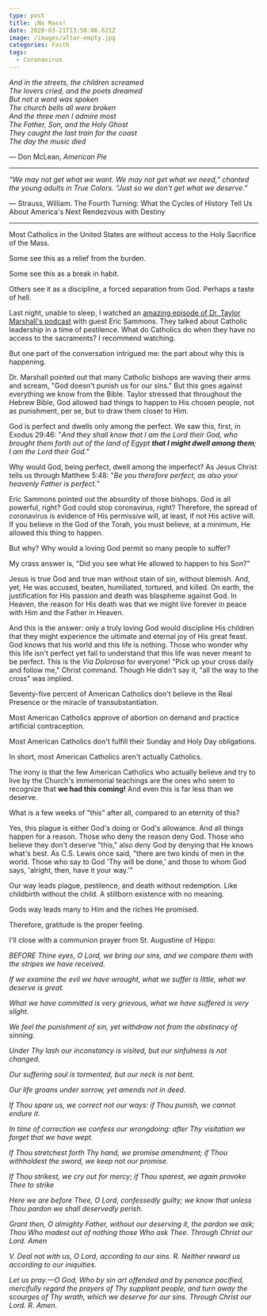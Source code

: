 ```yaml
---
type: post
title: ¡No Mass!
date: 2020-03-21T13:58:06.621Z
image: /images/altar-empty.jpg
categories: Faith
tags:
  - Coronavirus
---
```

*And in the streets, the children screamed*\
*The lovers cried, and the poets dreamed*\
*But not a word was spoken*\
*The church bells all were broken*\
*And the three men I admire most*\
*The Father, Son, and the Holy Ghost*\
*They caught the last train for the coast*\
*The day the music died*

— Don McLean, *American Pie*

- - -

*“We may not get what we want. We may not get what we need,” chanted the young adults in True Colors. “Just so we don't get what we deserve.”*

— Strauss, William. The Fourth Turning: What the Cycles of History Tell Us About America's Next Rendezvous with Destiny

- - -

Most Catholics in the United States are without access to the Holy Sacrifice of the Mass. 

Some see this as a relief from the burden. 

Some see this as a break in habit. 

Others see it as a discipline, a forced separation from God. Perhaps a taste of hell.

Last night, unable to sleep, I watched an [amazing episode of Dr. Taylor Marshall's podcast](https://youtu.be/ek3wtF_3czg) with guest Eric Sammons. They talked about Catholic leadership in a time of pestilence. What do Catholics do when they have no access to the sacraments? I recommend watching. 

But one part of the conversation intrigued me: the part about why this is happening. 

Dr. Marshall pointed out that many Catholic bishops are waving their arms and scream, "God doesn't punish us for our sins." But this goes against everything we know from the Bible. Taylor stressed that throughout the Hebrew Bible, God allowed bad things to happen to His chosen people, not as punishment, per se, but to draw them closer to Him. 

God is perfect and dwells only among the perfect. We saw this, first, in Exodus 29:46: "*And they shall know that I am the Lord their God, who brought them forth out of the land of Egypt **that I might dwell among them**; I am the Lord their God."*

Why would God, being perfect, dwell among the imperfect? As Jesus Christ tells us through Matthew 5:48: "*Be you therefore perfect, as also your heavenly Father is perfect.*"

Eric Sammons pointed out the absurdity of those bishops. God is all powerful, right? God could stop coronavirus, right? Therefore, the spread of coronavirus is evidence of His permissive will, at least, if not His active will. If you believe in the God of the Torah, you must believe, at a minimum, He allowed this thing to happen. 

But why? Why would a loving God permit so many people to suffer? 

My crass answer is, "Did you see what He allowed to happen to his Son?" 

Jesus is true God and true man without stain of sin, without blemish. And, yet, He was accused, beaten, humiliated, tortured, and killed. On earth, the justification for His passion and death was blaspheme against God. In Heaven, the reason for His death was that we might live forever in peace with Him and the Father in Heaven. 

And this is the answer: only a truly loving God would discipline His children that they might experience the ultimate and eternal joy of His great feast. God knows that his world and this life is nothing. Those who wonder why this life isn't perfect yet fail to understand that this life was never meant to be perfect. This is the *Via Dolorosa* for everyone! "Pick up your cross daily and follow me," Christ command. Though He didn't say it, "all the way to the cross" was implied. 

Seventy-five percent of American Catholics don't believe in the Real Presence or the miracle of transubstantiation. 

Most American Catholics approve of abortion on demand and practice artificial contraception. 

Most American Catholics don't fulfill their Sunday and Holy Day obligations. 

In short, most American Catholics aren't actually Catholics. 

The irony is that the few American Catholics who actually believe and try to live by the Church's immemorial teachings are the ones who seem to recognize that **we had this coming!** And even this is far less than we deserve. 

What is a few weeks of "this" after all, compared to an eternity of this?

Yes, this plague is either God's doing or God's allowance. And all things happen for a reason. Those who deny the reason deny God. Those who believe they don't deserve "this," also deny God by denying that He knows what's best. As C.S. Lewis once said, "there are two kinds of men in the world. Those who say to God 'Thy will be done,' and those to whom God says, 'alright, then, have it your way.'"

Our way leads plague, pestilence, and death without redemption. Like childbirth without the child. A stillborn existence with no meaning. 

Gods way leads many to Him and the riches He promised. 

Therefore, gratitude is the proper feeling. 

I'll close with a communion prayer from St. Augustine of Hippo:

*BEFORE Thine eyes, O Lord, we bring our sins, and we compare them with the stripes we have received.*

*If we examine the evil we have wrought, what we suffer is little, what we deserve is great.*

*What we have committed is very grievous, what we have suffered is very slight.*

*We feel the punishment of sin, yet withdraw not from the obstinacy of sinning.*

*Under Thy lash our inconstancy is visited, but our sinfulness is not changed.*

*Our suffering soul is tormented, but our neck is not bent.*

*Our life groans under sorrow, yet amends not in deed.*

*If Thou spare us, we correct not our ways: if Thou punish, we cannot endure it.*

*In time of correction we confess our wrongdoing: after Thy visitation we forget that we have wept.*

*If Thou stretchest forth Thy hand, we promise amendment; if Thou withholdest the sword, we keep not our promise.*

*If Thou strikest, we cry out for mercy; if Thou sparest, we again provoke Thee to strike*

*Here we are before Thee, O Lord, confessedly guilty; we know that unless Thou pardon we shall deservedly perish.*

*Grant then, O almighty Father, without our deserving it, the pardon we ask; Thou Who madest out of nothing those Who ask Thee. Through Christ our Lord. Amen*

*V. Deal not with us, O Lord, according to our sins.*
*R. Neither reward us according to our iniquities.*

*Let us pray.—O God, Who by sin art offended and by penance pacified, mercifully regard the prayers of Thy suppliant people, and turn away the scourges of Thy wrath, which we deserve for our sins. Through Christ our Lord. R. Amen.*